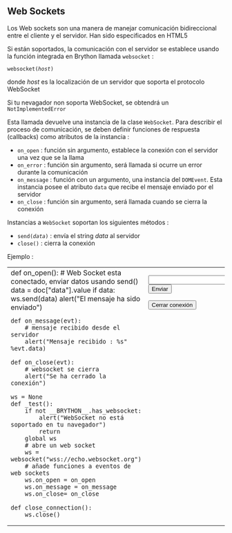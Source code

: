 ## Web Sockets

Los Web sockets son una manera de manejar comunicación bidireccional entre el cliente y el servidor. Han sido especificados en HTML5

Si están soportados, la comunicación con el servidor se establece usando la función integrada en Brython llamada `websocket` :

<code>websocket(_host_)</code>

donde _host_ es la localización de un servidor que soporta el protocolo WebSocket

Si tu nevagador non soporta WebSocket, se obtendr&aacute; un `NotImplementedError`

Esta llamada devuelve una instancia de la clase `WebSocket`. Para describir el proceso de comunicación, se deben definir funciones de respuesta (callbacks) como atributos de la instancia :

- `on_open` : función sin argumento, establece la conexión con el servidor una vez que se la llama
- `on_error` : función sin argumento, será llamada si ocurre un error durante la comunicación
- `on_message` : función con un argumento, una instancia del `DOMEvent`. Esta instancia posee el atributo `data` que recibe el mensaje enviado por el servidor
- `on_close` : función sin argumento, será llamada cuando se cierra la conexión

Instancias a `WebSocket` soportan los siguientes métodos :

- <code>send(_data_)</code> : envía el string _data_ al servidor
- `close()` : cierra la conexión


Ejemplo :
<table>
<tr>
<td id="py_source">
    def on_open():
        # Web Socket esta conectado, enviar datos usando send()
        data = doc["data"].value
        if data:
            ws.send(data)
            alert("El mensaje ha sido enviado")
    
    def on_message(evt):
        # mensaje recibido desde el servidor
        alert("Mensaje recibido : %s" %evt.data)
    
    def on_close(evt):
        # websocket se cierra
        alert("Se ha cerrado la conexión")
    
    ws = None
    def _test():
        if not __BRYTHON__.has_websocket:
            alert("WebSocket no está soportado en tu navegador")
            return
        global ws
        # abre un web socket
        ws = websocket("wss://echo.websocket.org")
        # añade funciones a eventos de web sockets
        ws.on_open = on_open
        ws.on_message = on_message
        ws.on_close= on_close
    
    def close_connection():
        ws.close()
    
</td>
<td valign="top">
<script type='text/python'>
exec(doc['py_source'].text)
</script>

<input id="data"><button onclick="_test()">Enviar</button>
<p><button onclick="close_connection()">Cerrar conexión</button>
</td>
</tr>
</table>
